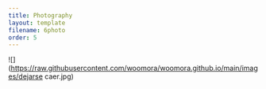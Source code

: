 ```yaml
---
title: Photography
layout: template
filename: 6photo
order: 5
--- 
```


![](https://raw.githubusercontent.com/woomora/woomora.github.io/main/images/dejarse caer.jpg)
